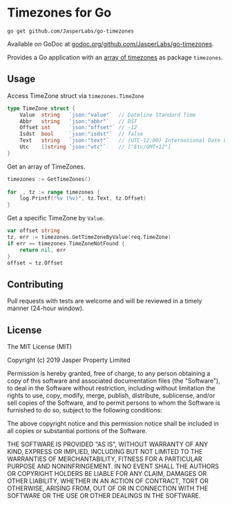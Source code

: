 # Timezones for Go

`go get github.com/JasperLabs/go-timezones`

Available on GoDoc at [godoc.org/github.com/JasperLabs/go-timezones](https://godoc.org/github.com/JasperLabs/go-timezones).

Provides a Go application with an [array of timezones](https://github.com/dmfilipenko/timezones.json/blob/master/timezones.json) as package `timezones`.

## Usage

Access TimeZone struct via `timezones.TimeZone`
```go
type TimeZone struct {
	Value  string   `json:"value"`  // Dateline Standard Time
	Abbr   string   `json:"abbr"`   // DST
	Offset int      `json:"offset"` // -12
	Isdst  bool     `json:"isdst"`  // false
	Text   string   `json:"text"`   // (UTC-12:00) International Date Line West
	Utc    []string `json:"utc"`    // ["Etc/GMT+12"]
}
```

Get an array of TimeZones.
```go
timezones := GetTimeZones()
	
for _, tz := range timezones {
	log.Printf("%v (%v)", tz.Text, tz.Offset)
}
```

Get a specific TimeZone by `Value`.
```go
var offset string
tz, err := timezones.GetTimeZoneByValue(req.TimeZone)
if err == timezones.TimeZoneNotFound {
	return nil, err
}
offset = tz.Offset
```

## Contributing
Pull requests with tests are welcome and will be reviewed in a timely manner (24-hour window).

## License

The MIT License (MIT)

Copyright (c) 2019 Jasper Property Limited

Permission is hereby granted, free of charge, to any person obtaining a copy
of this software and associated documentation files (the "Software"), to deal
in the Software without restriction, including without limitation the rights
to use, copy, modify, merge, publish, distribute, sublicense, and/or sell
copies of the Software, and to permit persons to whom the Software is
furnished to do so, subject to the following conditions:

The above copyright notice and this permission notice shall be included in all
copies or substantial portions of the Software.

THE SOFTWARE IS PROVIDED "AS IS", WITHOUT WARRANTY OF ANY KIND, EXPRESS OR
IMPLIED, INCLUDING BUT NOT LIMITED TO THE WARRANTIES OF MERCHANTABILITY,
FITNESS FOR A PARTICULAR PURPOSE AND NONINFRINGEMENT. IN NO EVENT SHALL THE
AUTHORS OR COPYRIGHT HOLDERS BE LIABLE FOR ANY CLAIM, DAMAGES OR OTHER
LIABILITY, WHETHER IN AN ACTION OF CONTRACT, TORT OR OTHERWISE, ARISING FROM,
OUT OF OR IN CONNECTION WITH THE SOFTWARE OR THE USE OR OTHER DEALINGS IN THE
SOFTWARE.
